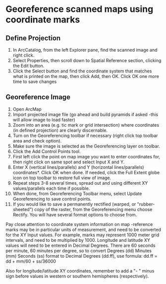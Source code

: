 # Georeference scanned maps using coordinate marks

## Define Projection
1. In ArcCatalog, from the left Explorer pane, find the scanned image and right click.
2. Select Properties, then scroll down to Spatial Reference section, clicking the Edit button.
3. Click the Select button and find the coordinate system that matches what is printed on the map, then click Add, then OK. Click OK one more time to save changes

## Georeference Image
1. Open ArcMap
2. Import projected image file (go ahead and build pyramids if asked -this will allow image to load faster)
3. Zoom into an area (e.g. tic mark or grid intersection) where coordinates (in defined projection) are clearly discernable.
4. Turn on the Georeferencing toolbar if necessary (right click top toolbar area and check option).
5. Make sure the image is selected as the Georeferencing layer on toolbar.
6. Click the Add Control Points tool.
7. First left click the point on map image you want to enter coordinates for, then right click on same spot and select Input X and Y.
8. Enter X (vertical lines/parallels) and Y (horizontal lines/parallels) coordinates*. Click OK when done. If needed, click the Full Extent globe icon on top toolbar to restore full view of image.
9. Repeat steps 3-8 several times, spread out and using different XY values/parallels each time if possible.
10. When done, from Georeferencing Toolbar menu, select Update Georeferencing to save control points.
11. If you would like to save a permanently rectified (warped, or "rubber-sheeted") copy of the raster, from the Georeferencing menu choose Rectify. You will have several format options to choose from.

Pay close attention to coordinate system information on map -reference marks may be in particular units of measurement, and need to be converted for the XY Input values. For example, marks may represent 1000 meter grid intervals, and need to be multiplied by 1000. Longitude and latitude XY values will need to be entered in Decimal Degrees. There are 60 seconds per minute, 60 minutes per degree, so to convert Degrees (dd) Minutes (mm) Seconds (ss) format to Decimal Degrees (dd.ff), use formula: dd.ff = dd + mm/60 + ss/36000

Also for longitude/latitude XY coordinates, remember to add a "- " minus sign before values in western or southern hemispheres (respectively).
